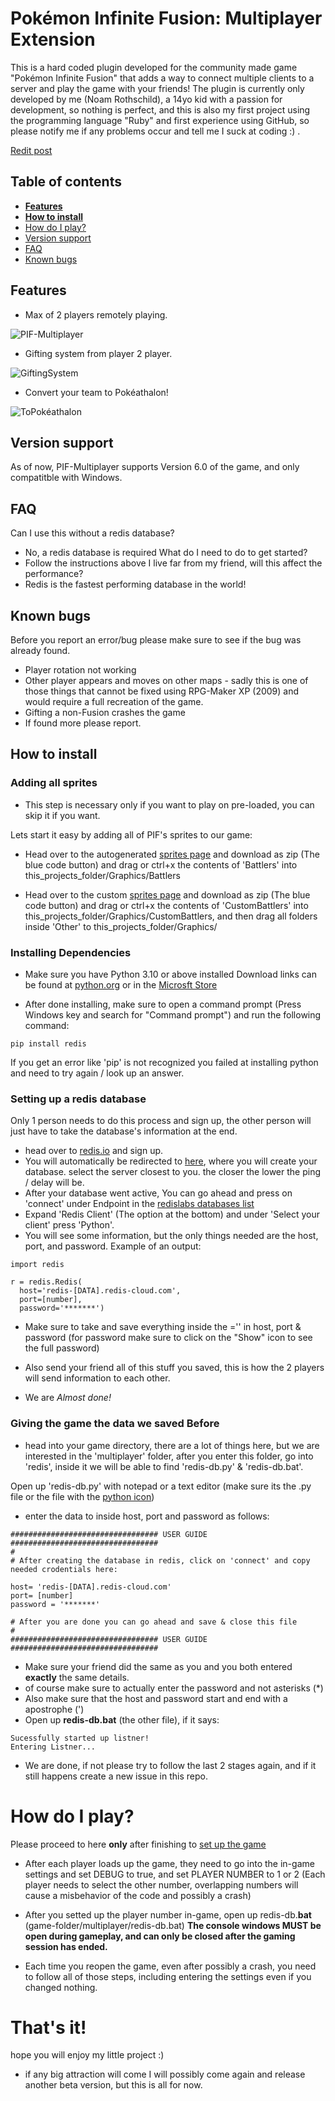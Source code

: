 # Pokémon Infinite Fusion: Multiplayer Extension

This is a hard coded plugin developed for the community made game "Pokémon Infinite Fusion" that adds a way to connect multiple clients to a server and play the game with your friends!
The plugin is currently only developed by me (Noam Rothschild), a 14yo kid with a passion for development, so nothing is perfect, and this is also my first project using the programming language "Ruby" and first experience using GitHub, so please notify me if any problems occur and tell me I suck at coding :) .

[Redit post](https://www.reddit.com/r/PokemonInfiniteFusion/comments/1cujg4n/multiplayer_plugin_to_pokémon_infinite_fusion/)

## Table of contents
- [**Features**](#features)
- [**How to install**](#how-to-install)
- [How do I play?](#how-do-I-play)
- [Version support](#version-support)
- [FAQ](#faq)
- [Known bugs](#known-bugs)

## Features

- Max of 2 players remotely playing.
  
![PIF-Multiplayer](https://github.com/NoamRothschild/infinitefusion-multiplayer/assets/98104540/195f2331-e17a-4748-8ff7-692f98ddb878)

- Gifting system from player 2 player.

![GiftingSystem](https://github.com/NoamRothschild/infinitefusion-multiplayer/assets/98104540/0b43a6fb-6291-4347-b8ea-ab260f9a3324)

- Convert your team to Pokéathalon!

![ToPokéathalon](https://github.com/NoamRothschild/infinitefusion-multiplayer/assets/98104540/19d4314c-c7ab-4788-8617-db8894b2b3b2)

## Version support

As of now, PIF-Multiplayer supports Version 6.0 of the game,
and only compatitble with Windows.


## FAQ

Can I use this without a redis database?
- No, a redis database is required
What do I need to do to get started?
- Follow the instructions above
I live far from my friend, will this affect the performance?
- Redis is the fastest performing database in the world!

## Known bugs

Before you report an error/bug please make sure to see if the bug was already found.

- Player rotation not working
- Other player appears and moves on other maps - sadly this is one of those things that cannot be fixed using RPG-Maker XP (2009) and would require a full recreation of the game.
- Gifting a non-Fusion crashes the game
- If found more please report.

## How to install

### Adding all sprites

- This step is necessary only if you want to play on pre-loaded, you can skip it if you want.

Lets start it easy by adding all of PIF's sprites to our game:

- Head over to the autogenerated [sprites page](https://gitlab.com/pokemoninfinitefusion/autogen-fusion-sprites) and download as zip (The blue code button) and drag or ctrl+x the contents of 'Battlers' into this_projects_folder/Graphics/Battlers

- Head over to the custom [sprites page](https://gitlab.com/pokemoninfinitefusion/customsprites) and download as zip (The blue code button) and drag or ctrl+x the contents of 'CustomBattlers' into this_projects_folder/Graphics/CustomBattlers, and then drag all folders inside 'Other' to this_projects_folder/Graphics/

### Installing Dependencies
- Make sure you have Python 3.10 or above installed
Download links can be found at [python.org](https://www.python.org/downloads/)
or in the [Microsft Store](https://apps.microsoft.com/search?query=python)

- After done installing, make sure to open a command prompt (Press Windows key and search for "Command prompt") and run the following command:
```
pip install redis
```
If you get an error like 'pip' is not recognized you failed at installing python and need to try again / look up an answer.

### Setting up a redis database

Only 1 person needs to do this process and sign up, the other person will just have to take the database's information at the end.

- head over to [redis.io](https://redis.io/try-free/) and sign up.
- You will automatically be redirected to [here](https://app.redislabs.com/#/new-customer/free-db), where you will create your database. select the server closest to you. the closer the lower the ping / delay will be.
- After your database went active, You can go ahead and press on 'connect' under Endpoint in the [redislabs databases list](https://app.redislabs.com/#/databases)
- Expand 'Redis Client' (The option at the bottom) and under 'Select your client' press 'Python'.
- You will see some information, but the only things needed are the host, port, and password.
Example of an output:
```
import redis

r = redis.Redis(
  host='redis-[DATA].redis-cloud.com',
  port=[number],
  password='*******')
```
- Make sure to take and save everything inside the ='' in host, port & password (for password make sure to click on the "Show" icon to see the full password)

- Also send your friend all of this stuff you saved, this is how the 2 players will send information to each other.

- We are _Almost done!_

### Giving the game the data we saved Before

- head into your game directory, there are a lot of things here, but we are interested in the 'multiplayer' folder, after you enter this folder, go into 'redis', inside it we will be able to find 'redis-db.py' & 'redis-db.bat'.

Open up 'redis-db.py' with notepad or a text editor (make sure its the .py file or the file with the [python icon](https://i.imgur.com/TtikvYI.png))

- enter the data to inside host, port and password as follows:
```
################################# USER GUIDE #################################
#
# After creating the database in redis, click on 'connect' and copy needed crodentials here:

host= 'redis-[DATA].redis-cloud.com'
port= [number]
password = '*******'

# After you are done you can go ahead and save & close this file
#
################################# USER GUIDE #################################
```
- Make sure your friend did the same as you and you both entered **exactly** the same details.
- of course make sure to actually enter the password and not asterisks (*)
- Also make sure that the host and password start and end with a apostrophe (')
- Open up **redis-db.bat** (the other file), if it says:
```
Sucessfully started up listner!
Entering Listner...
```
- We are done, if not please try to follow the last 2 stages again, and if it still happens create a new issue in this repo.

# How do I play?

Please proceed to here **only** after finishing to [set up the game](#how-to-install)

- After each player loads up the game, they need to go into the in-game settings and set DEBUG to true, and set PLAYER NUMBER to 1 or 2 (Each player needs to select the other number, overlapping numbers will cause a misbehavior of the code and possibly a crash)
- After you setted up the player number in-game, open up redis-db.**bat** (game-folder/multiplayer/redis-db.bat) **The console windows MUST be open during gameplay, and can only be closed after the gaming session has ended.**

- Each time you reopen the game, even after possibly a crash, you need to follow all of those steps, including entering the settings even if you changed nothing.

# That's it! 
hope you will enjoy my little project :)
- if any big attraction will come I will possibly come again and release another beta version, but this is all for now.
